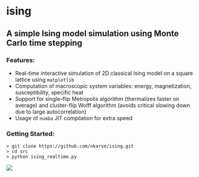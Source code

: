 # ising
## A simple Ising model simulation using Monte Carlo time stepping
### Features:
- Real-time interactive simulation of 2D classical Ising model on a square lattice using `matplotlib`
- Computation of macroscopic system variables: energy, magnetization, susceptibility, specific heat
- Support for single-flip Metropolis algorithm (thermalizes faster on average) and cluster-flip Wolff algorithm (avoids critical slowing down due to large autocorrelation) 
- Usage of `numba` JIT compilation for extra speed

### Getting Started:

```
> git clone https://github.com/nkarve/ising.git
> cd src
> python ising_realtime.py
```

<img src="/demos/rt.png">
